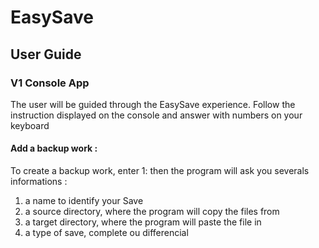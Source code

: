 # EasySave

## User Guide

### V1  Console App

The user will be guided through the EasySave experience. Follow the instruction displayed on the console and answer with numbers on your keyboard

#### Add a backup work :

To create a backup work, enter 1:
then the program will ask you severals informations :
  1. a name to identify your Save
  2. a source directory, where the program will copy the files from
  3. a target directory, where the program will paste the file in
  4. a type of save, complete ou differencial


